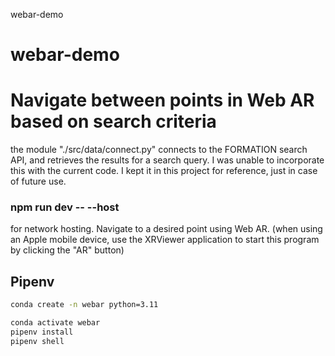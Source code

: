 webar-demo
# webar-demo
# Navigate between points in Web AR based on search criteria

the module "./src/data/connect.py" connects to the FORMATION search API, and retrieves the results for a search query. I was unable to incorporate this with the current code. I kept it in this project for reference, just in case of future use.

### npm run dev -- --host
for network hosting.
Navigate to a desired point using Web AR.
(when using an Apple mobile device, use the XRViewer application to start this program by clicking the "AR" button)


## Pipenv

```bash
conda create -n webar python=3.11

conda activate webar
pipenv install
pipenv shell
```

